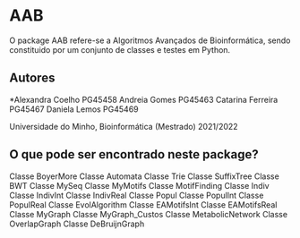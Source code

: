 # AAB
O package AAB refere-se a Algoritmos Avançados de Bioinformática, sendo constituido por um conjunto de classes e testes em Python.

## Autores
 *Alexandra Coelho PG45458
Andreia Gomes PG45463
Catarina Ferreira PG45467
Daniela Lemos PG45469

Universidade do Minho, Bioinformática (Mestrado) 2021/2022


## O que pode ser encontrado neste package?
Classe BoyerMore
Classe Automata
Classe Trie
Classe SuffixTree
Classe BWT
Classe MySeq
Classe MyMotifs
Classe MotifFinding
Classe Indiv
Classe IndivInt
Classe IndivReal
Classe Popul
Classe PopulInt
Classe PopulReal
Classe EvolAlgorithm
Classe EAMotifsInt
Classe EAMotifsReal
Classe MyGraph
Classe MyGraph_Custos
Classe MetabolicNetwork
Classe OverlapGraph
Classe DeBruijnGraph
